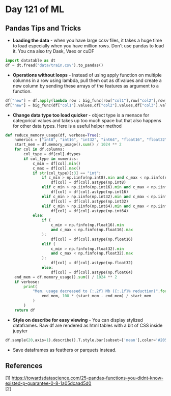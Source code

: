 # Day 121 of ML 

## Pandas Tips and Tricks 

* **Loading the data** -  when you have large ccsv files, it takes a huge time to load especially when you have million rows. Don't use pandas to load it.  You cna also try Dask, Vaex or cuDF

```python
import datatable as dt
df = dt.fread("data/train.csv").to_pandas()
```

* **Operations without loops** -  Instead of using apply function on multiple columns in a row using lambda, pull them out as df.values and create a new column by sending these arrays of the features as argument to a function. 

```python
df["new"] = df.apply(lambda row : big_func(row["col1"],row["col2"],row["col3"],axis=1) 
df["new"] = big_func(df["col1"].values,df["col2"].values,df["col3"].values) 
```

* **Change data type too load quicker** - object type is a menace for categorical values and takes up too much space but that also happens for other data types. Here is a useful helper method 

```python
def reduce_memory_usage(df, verbose=True):
    numerics = ["int8", "int16", "int32", "int64", "float16", "float32", "float64"]
    start_mem = df.memory_usage().sum() / 1024 ** 2
    for col in df.columns:
        col_type = df[col].dtypes
        if col_type in numerics:
            c_min = df[col].min()
            c_max = df[col].max()
            if str(col_type)[:3] == "int":
                if c_min > np.iinfo(np.int8).min and c_max < np.iinfo(np.int8).max:
                    df[col] = df[col].astype(np.int8)
                elif c_min > np.iinfo(np.int16).min and c_max < np.iinfo(np.int16).max:
                    df[col] = df[col].astype(np.int16)
                elif c_min > np.iinfo(np.int32).min and c_max < np.iinfo(np.int32).max:
                    df[col] = df[col].astype(np.int32)
                elif c_min > np.iinfo(np.int64).min and c_max < np.iinfo(np.int64).max:
                    df[col] = df[col].astype(np.int64)
            else:
                if (
                    c_min > np.finfo(np.float16).min
                    and c_max < np.finfo(np.float16).max
                ):
                    df[col] = df[col].astype(np.float16)
                elif (
                    c_min > np.finfo(np.float32).min
                    and c_max < np.finfo(np.float32).max
                ):
                    df[col] = df[col].astype(np.float32)
                else:
                    df[col] = df[col].astype(np.float64)
    end_mem = df.memory_usage().sum() / 1024 ** 2
    if verbose:
        print(
            "Mem. usage decreased to {:.2f} Mb ({:.1f}% reduction)".format(
                end_mem, 100 * (start_mem - end_mem) / start_mem
            )
        )
    return df
```


* **Style on describe for easy viewing** -  You can display stylized dataframes. Raw df are rendered as html tables with a bit of CSS inside jupyter 

```python
df.sample(20,axis=1).describe().T.style.bar(subset=['mean'],color='#205ff2').background_gradient(subset=['std'],cmaps='Reds').background_gradient(subset=['50%'],cmap='coolwarm')
```

* Save dataframes as feathers or parquets instead.


**References**
------------
[1]  https://towardsdatascience.com/25-pandas-functions-you-didnt-know-existed-p-guarantee-0-8-1a05dcaad5d0  
[2]